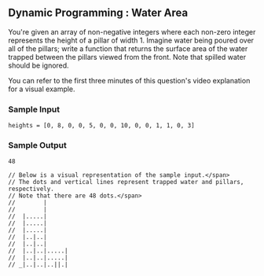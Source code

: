 ## Dynamic Programming : Water Area 

You're given an array of non-negative integers where each non-zero integer
represents the height of a pillar of width <span>1</span>. Imagine water being
poured over all of the pillars; write a function that returns the surface area
of the water trapped between the pillars viewed from the front. Note that
spilled water should be ignored.

You can refer to the first three minutes of this question's video explanation
for a visual example.

### Sample Input

```
heights = [0, 8, 0, 0, 5, 0, 0, 10, 0, 0, 1, 1, 0, 3]
```

### Sample Output

```
48

// Below is a visual representation of the sample input.</span>
// The dots and vertical lines represent trapped water and pillars, respectively.
// Note that there are 48 dots.</span>
//        |
//        |
//  |.....|
//  |.....|
//  |.....|
//  |..|..|
//  |..|..|
//  |..|..|.....|
//  |..|..|.....|
// _|..|..|..||.|
```

